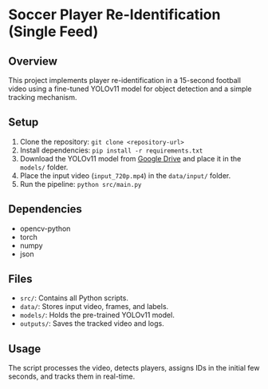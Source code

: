 # Soccer Player Re-Identification (Single Feed)

## Overview
This project implements player re-identification in a 15-second football video using a fine-tuned YOLOv11 model for object detection and a simple tracking mechanism.

## Setup
1. Clone the repository: `git clone <repository-url>`
2. Install dependencies: `pip install -r requirements.txt`
3. Download the YOLOv11 model from [Google Drive](https://drive.google.com/file/d/1-5f0SHS0SB9UXyP_en0oZNAMScrEPVcMD/view) and place it in the `models/` folder.
4. Place the input video (`input_720p.mp4`) in the `data/input/` folder.
5. Run the pipeline: `python src/main.py`

## Dependencies
- opencv-python
- torch
- numpy
- json

## Files
- `src/`: Contains all Python scripts.
- `data/`: Stores input video, frames, and labels.
- `models/`: Holds the pre-trained YOLOv11 model.
- `outputs/`: Saves the tracked video and logs.

## Usage
The script processes the video, detects players, assigns IDs in the initial few seconds, and tracks them in real-time.
